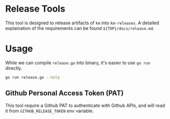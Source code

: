 # Release Tools

This tool is designed to release artifacts of `km` into `km-releases`. A
detailed explaination of the requirements can be found
`${TOP}/docs/release.md`.

# Usage

While we can compile `release.go` into binary, it's easier to use `go run` directly.

```bash
go run release.go --help
```

## Github Personal Access Token (PAT)

This tool require a Github PAT to authenticate with Github APIs, and will
read it from `GITHUB_RELEASE_TOKEN` env variable.
